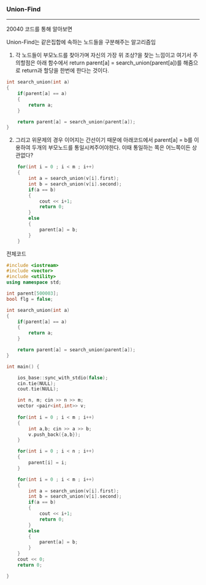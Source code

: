 ### Union-Find
---
20040 코드를 통해 알아보면

Union-Find는 같은집합에 속하는 노드들을 구분해주는 알고리즘임
1. 각 노드들이 부모노드를 찾아가며 자신의 가장 위 조상?을 찾는 느낌이고 여기서 주의할점은
아래 함수에서 return parent[a] = search_union(parent[a])를 해줌으로 return과 할당을 한번에 한다는 것이다.

```cpp
int search_union(int a)
{
	if(parent[a] == a)
	{
		return a;
	}

	return parent[a] = search_union(parent[a]);
}
```
2. 그리고 위문제의 경우 이어지는 간선이기 때문에 아래코드에서 parent[a] = b를 이용하여 두개의 부모노드를 통일시켜주어야한다.
이때 통일하는 쪽은 어느쪽이든 상관없다?

```cpp
	for(int i = 0 ; i < m ; i++)
	{
		int a = search_union(v[i].first);
		int b = search_union(v[i].second);
		if(a == b)
		{
			cout << i+1;
			return 0;
		}
		else
		{
			parent[a] = b;
		}
	}
```

전체코드

```cpp
#include <iostream>
#include <vector>
#include <utility>
using namespace std;

int parent[500003];
bool flg = false;

int search_union(int a)
{
	if(parent[a] == a)
	{
		return a;
	}

	return parent[a] = search_union(parent[a]);
}

int main() {

	ios_base::sync_with_stdio(false);
	cin.tie(NULL);
	cout.tie(NULL);

	int n, m; cin >> n >> m;
	vector <pair<int,int>> v;
	
	for(int i = 0 ; i < m ; i++)
	{
		int a,b; cin >> a >> b;
		v.push_back({a,b});
	}	

	for(int i = 0 ; i < n ; i++)
	{
		parent[i] = i;
	}

	for(int i = 0 ; i < m ; i++)
	{
		int a = search_union(v[i].first);
		int b = search_union(v[i].second);
		if(a == b)
		{
			cout << i+1;
			return 0;
		}
		else
		{
			parent[a] = b;
		}
	}
	cout << 0;
	return 0;

}

```
